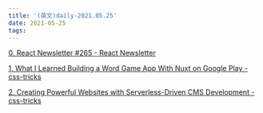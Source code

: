 ```yaml
---
title: '(英文)daily-2021.05.25'
date: 2021-05-25
tags:
---
```


[0. React Newsletter #265 - React Newsletter](https://reactnewsletter.com/issues/265)

[1. What I Learned Building a Word Game App With Nuxt on Google Play - css-tricks](https://css-tricks.com/what-i-learned-building-a-word-game-app-with-nuxt-on-google-play/)

[2. Creating Powerful Websites with Serverless-Driven CMS Development - css-tricks](https://css-tricks.com/creating-powerful-websites-with-serverless-driven-cms-development/)